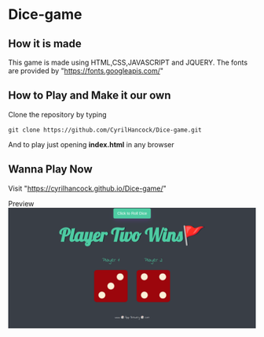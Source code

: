 # Dice-game
## How it is made
  This game is made using HTML,CSS,JAVASCRIPT and JQUERY.
 The fonts are provided by "https://fonts.googleapis.com/"
## How to Play and Make it our own
Clone the repository by typing
```
git clone https://github.com/CyrilHancock/Dice-game.git
```
And to play just opening **index.html** in any browser
## Wanna Play Now
Visit "https://cyrilhancock.github.io/Dice-game/"

Preview
![This is an image](/images/dicepreview.png)
